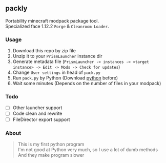 ## packly
Portability minecraft modpack package tool.  
Specialized face 1.12.2 `Forge` & `Cleanroom Loader`.  

### Usage
1. Download this repo by zip file
2. Unzip it to your `PrismLauncher` instance dir
3. Generate metadata file (`PrismLauncher -> instances -> <target instance> -> Edit -> Mods -> Check for updates`)
4. Change `User settings` in head of `pack.py`
5. Run `pack.py` by Python (Download [python](https://www.python.org/downloads/) before)
6. Wait some minutes (Depends on the number of files in your modpack)

### Todo
- [ ] Other launcher support
- [ ] Code clean and rewrite
- [ ] FileDirector export support

### About
> This is my first python program   
> I'm not good at Python very much, so I use a lot of dumb methods  
> And they make program slower
